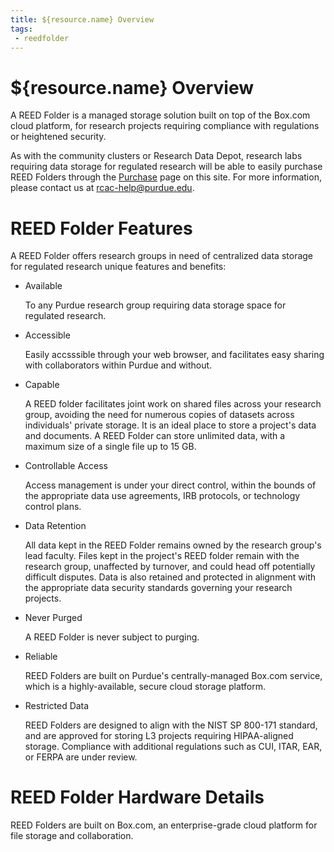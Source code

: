 ```yaml
---
title: ${resource.name} Overview
tags:
 - reedfolder
---
```

# ${resource.name} Overview

A REED Folder is a managed storage solution built on top of the Box.com cloud platform, for research projects requiring compliance with regulations or heightened security.

As with the community clusters or Research Data Depot, research labs requiring data storage for regulated research will be able to easily purchase REED Folders through the <a href="/purchase">Purchase</a> page on this site.  For more information, please contact us at <a href="mailto:rcac-help@purdue.edu">rcac-help@purdue.edu</a>.

# REED Folder Features

<p>A REED Folder offers research groups in need of centralized data storage for regulated research unique features and benefits:</p>
<ul class="feature_list">
	<li>
		Available
		<p>
			To any Purdue research group requiring data storage space for regulated research.
		</p>
	</li>
	<li>
		Accessible
		<p>
			Easily accsssible through your web browser, and facilitates easy sharing with collaborators within Purdue and without.
		</p>
	</li>
	<li>
		Capable
		<p>
			A REED folder facilitates joint work on shared files across your research group, avoiding the need for numerous copies of datasets across individuals' private storage. It is an ideal place to store a project's data and documents. A REED Folder can store unlimited data, with a maximum size of a single file up to 15 GB.
		<p>
	</li>
	<li>
		Controllable Access
		<p>
			Access management is under your direct control, within the bounds of the appropriate data use agreements, IRB protocols, or technology control plans.
		</p>
	</li>
	<li>
		Data Retention
		<p>
			All data kept in the REED Folder remains owned by the research group's lead faculty.  Files kept in the project's REED folder remain with the research group, unaffected by turnover, and could head off potentially difficult disputes. Data is also retained and protected in alignment with the appropriate data security standards governing your research projects.
		</p>
	</li>
	<li>
		Never Purged
		<p>
			A REED Folder is never subject to purging.
		</p>
	</li>
	<li>
		Reliable
		<p>
			REED Folders are built on Purdue's centrally-managed Box.com service, which is a highly-available, secure cloud storage platform.
		</p>
	</li>
	<li>
		Restricted Data
		<p>
			REED Folders are designed to align with the NIST SP 800-171 standard, and are approved for storing L3 projects requiring HIPAA-aligned storage. Compliance with additional regulations such as CUI, ITAR, EAR, or FERPA are under review.
		</p>
	</li>
</ul>

# REED Folder Hardware Details

REED Folders are built on Box.com, an enterprise-grade cloud platform for file storage and collaboration.

